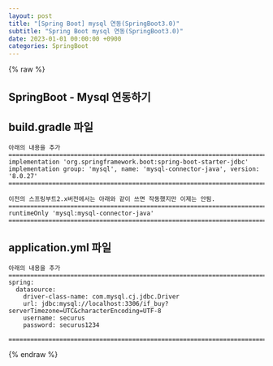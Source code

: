 ```yaml
---  
layout: post  
title: "[Spring Boot] mysql 연동(SpringBoot3.0)"  
subtitle: "Spring Boot mysql 연동(SpringBoot3.0)"  
date: 2023-01-01 00:00:00 +0900  
categories: SpringBoot  
---  
```

{% raw %}  
## SpringBoot - Mysql 연동하기  
  
## build.gradle 파일  
	아래의 내용을 추가  
	=================================================================================================================  
    implementation 'org.springframework.boot:spring-boot-starter-jdbc'  
    implementation group: 'mysql', name: 'mysql-connector-java', version: '8.0.27'  
	=================================================================================================================  
  
	이전의 스프링부트2.x버전에서는 아래와 같이 쓰면 작동했지만 이제는 안됨.  
	=================================================================================================================  
	runtimeOnly 'mysql:mysql-connector-java'  
	=================================================================================================================  
  
## application.yml 파일  
	아래의 내용을 추가  
	=================================================================================================================  
	spring:  
	  datasource:  
		driver-class-name: com.mysql.cj.jdbc.Driver  
		url: jdbc:mysql://localhost:3306/if_buy?serverTimezone=UTC&characterEncoding=UTF-8  
		username: securus  
		password: securus1234  
  
	=================================================================================================================  
  
{% endraw %}